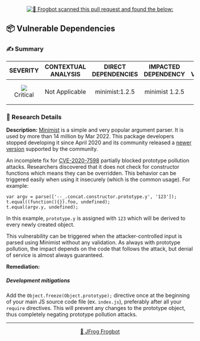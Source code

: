 <div align='center'>

[![🚨 Frogbot scanned this pull request and found the below:](https://raw.githubusercontent.com/jfrog/frogbot/master/resources/v2/vulnerabilitiesBannerPR.png)](https://github.com/jfrog/frogbot#readme)

</div>


## 📦 Vulnerable Dependencies
### ✍️ Summary
<div align='center'>

| SEVERITY                | CONTEXTUAL ANALYSIS                  | DIRECT DEPENDENCIES                  | IMPACTED DEPENDENCY                  | FIXED VERSIONS                  | CVES                  |
| :---------------------: | :-----------------------------------: | :-----------------------------------: | :-----------------------------------: | :-----------------------------------: | :-----------------------------------: |
| ![](https://raw.githubusercontent.com/jfrog/frogbot/master/resources/v2/notApplicableCritical.png)<br>Critical | Not Applicable | minimist:1.2.5 | minimist 1.2.5 | [0.2.4]<br>[1.2.6] | CVE-2021-44906 |

</div>

### 🔬 Research Details
**Description:**
[Minimist](https://github.com/substack/minimist) is a simple and very popular argument parser. It is used by more than 14 million by Mar 2022. This package developers stopped developing it since April 2020 and its community released a [newer version](https://github.com/meszaros-lajos-gyorgy/minimist-lite) supported by the community.


An incomplete fix for [CVE-2020-7598](https://nvd.nist.gov/vuln/detail/CVE-2020-7598) partially blocked prototype pollution attacks. Researchers discovered that it does not check for constructor functions which means they can be overridden. This behavior can be triggered easily when using it insecurely (which is the common usage). For example:
```
var argv = parse(['--_.concat.constructor.prototype.y', '123']);
t.equal((function(){}).foo, undefined);
t.equal(argv.y, undefined);
```
In this example, `prototype.y`  is assigned with `123` which will be derived to every newly created object. 

This vulnerability can be triggered when the attacker-controlled input is parsed using Minimist without any validation. As always with prototype pollution, the impact depends on the code that follows the attack, but denial of service is almost always guaranteed.

**Remediation:**
##### Development mitigations

Add the `Object.freeze(Object.prototype);` directive once at the beginning of your main JS source code file (ex. `index.js`), preferably after all your `require` directives. This will prevent any changes to the prototype object, thus completely negating prototype pollution attacks.


---
<div align='center'>

[🐸 JFrog Frogbot](https://github.com/jfrog/frogbot#readme)

</div>
